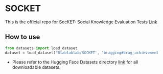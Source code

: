 # SOCKET
This is the official repo for SocKET: Social Knowledge Evaluation Tests [Link](https://arxiv.org/abs/2305.14938)

## How to use

```python
from datasets import load_dataset
dataset = load_dataset('Blablablab/SOCKET', 'bragging#brag_achievement')
```

- Please refer to the Hugging Face Datasets directory [link](https://huggingface.co/datasets/Blablablab/SOCKET/tree/main/SOCKET_DATA) for all downloadable datasets.
